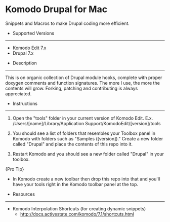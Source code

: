 Komodo Drupal for Mac
================================================================================
Snippets and Macros to make Drupal coding more efficient.


+ Supported Versions
--------------------------------------------------------------------------------
- Komodo Edit 7.x
- Drupal 7.x


+ Description
--------------------------------------------------------------------------------
This is on organic collection of Drupal module hooks, complete with proper
doxygen comments and function signatures.  The more I use, the more the contents
will grow.  Forking, patching and contributing is always appreciated.


+ Instructions
--------------------------------------------------------------------------------
1. Open the "tools" folder in your current version of Komodo Edit.
   E.x. /Users/[name]/Library/Application Support/KomodoEdit/[version]/tools

2. You should see a list of folders that resembles your Toolbox panel in Komodo
   with folders such as "Samples ([version])."  Create a new folder called
   "Drupal" and place the contents of this repo into it.

3. Restart Komodo and you should see a new folder called "Drupal" in your
   toolbox.

{Pro Tip}
- In Komodo create a new toolbar then drop this repo into that and you'll have
  your tools right in the Komodo toolbar panel at the top.


+ Resources
--------------------------------------------------------------------------------
- Komodo Interpolation Shortcuts (for creating dynamic snippets)
  - http://docs.activestate.com/komodo/7.1/shortcuts.html
